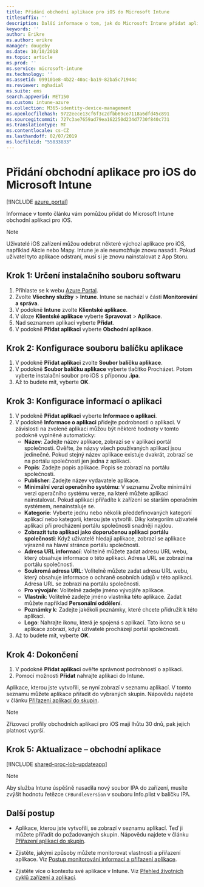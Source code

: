 ```yaml
---
title: Přidání obchodní aplikace pro iOS do Microsoft Intune
titlesuffix: ''
description: Další informace o tom, jak do Microsoft Intune přidat aplikace pro iOS – obchodní (LOB).
keywords: ''
author: Erikre
ms.author: erikre
manager: dougeby
ms.date: 10/10/2018
ms.topic: article
ms.prod: ''
ms.service: microsoft-intune
ms.technology: ''
ms.assetid: 099101e8-4b22-40ac-ba19-82ba5c71944c
ms.reviewer: mghadial
ms.suite: ems
search.appverid: MET150
ms.custom: intune-azure
ms.collection: M365-identity-device-management
ms.openlocfilehash: 9722eece13cf6f3c2dfbb69ce7118a6dfd45c891
ms.sourcegitcommit: 727c3ae7659ad79ea162250d234d7730f840c731
ms.translationtype: MT
ms.contentlocale: cs-CZ
ms.lasthandoff: 02/07/2019
ms.locfileid: "55833833"
---
```

# <a name="add-an-ios-line-of-business-app-to-microsoft-intune"></a>Přidání obchodní aplikace pro iOS do Microsoft Intune

[!INCLUDE [azure_portal](./includes/azure_portal.md)]

Informace v tomto článku vám pomůžou přidat do Microsoft Intune obchodní aplikaci pro iOS.

>[!NOTE]
>Uživatelé iOS zařízení můžou odebrat některé výchozí aplikace pro iOS, například Akcie nebo Mapy. Intune je ale neumožňuje znovu nasadit. Pokud uživatel tyto aplikace odstraní, musí si je znovu nainstalovat z App Storu.

## <a name="step-1-specify-the-software-setup-file"></a>Krok 1: Určení instalačního souboru softwaru

1. Přihlaste se k webu [Azure Portal](https://portal.azure.com).
2. Zvolte **Všechny služby** > **Intune**. Intune se nachází v části **Monitorování a správa**.
3. V podokně **Intune** zvolte **Klientské aplikace**.
4. V úloze **Klientské aplikace** vyberte **Spravovat** > **Aplikace**.
5. Nad seznamem aplikací vyberte **Přidat**.
6. V podokně **Přidat aplikaci** vyberte **Obchodní aplikace**.

## <a name="step-2-configure-the-app-package-file"></a>Krok 2: Konfigurace souboru balíčku aplikace

1. V podokně **Přidat aplikaci** zvolte **Soubor balíčku aplikace**.
2. V podokně **Soubor balíčku aplikace** vyberte tlačítko Procházet. Potom vyberte instalační soubor pro iOS s příponou **.ipa**.
3. Až to budete mít, vyberte **OK**.


## <a name="step-3-configure-app-information"></a>Krok 3: Konfigurace informací o aplikaci

1. V podokně **Přidat aplikaci** vyberte **Informace o aplikaci**.
2. V podokně **Informace o aplikaci** přidejte podrobnosti o aplikaci. V závislosti na zvolené aplikaci můžou být některé hodnoty v tomto podokně vyplněné automaticky:
    - **Název**: Zadejte název aplikace, zobrazí se v aplikaci portál společnosti. Ověřte, že názvy všech používaných aplikací jsou jedinečné. Pokud stejný název aplikace existuje dvakrát, zobrazí se na portálu společnosti jen jedna z aplikací.
    - **Popis**: Zadejte popis aplikace. Popis se zobrazí na portálu společnosti.
    - **Publisher**: Zadejte název vydavatele aplikace.
    - **Minimální verzi operačního systému**: V seznamu Zvolte minimální verzi operačního systému verze, na které můžete aplikaci nainstalovat. Pokud aplikaci přiřadíte k zařízení se starším operačním systémem, nenainstaluje se.
    - **Kategorie**: Vyberte jednu nebo několik předdefinovaných kategorií aplikací nebo kategorii, kterou jste vytvořili. Díky kategoriím uživatelé aplikaci při procházení portálu společnosti snadněji najdou.
    - **Zobrazit tuto aplikaci jako doporučenou aplikaci portálu společnosti**: Když uživatelé hledají aplikace, zobrazí se aplikace výrazně na hlavní stránce portálu společnosti.
    - **Adresa URL informací**: Volitelně můžete zadat adresu URL webu, který obsahuje informace o této aplikaci. Adresa URL se zobrazí na portálu společnosti.
    - **Soukromá adresa URL**: Volitelně můžete zadat adresu URL webu, který obsahuje informace o ochraně osobních údajů v této aplikaci. Adresa URL se zobrazí na portálu společnosti.
    - **Pro vývojáře**: Volitelně zadejte jméno vývojáře aplikace.
    - **Vlastník**: Volitelně zadejte jméno vlastníka této aplikace. Zadat můžete například **Personální oddělení**.
    - **Poznámky k**: Zadejte jakékoli poznámky, které chcete přidružit k této aplikaci.
    - **Logo**: Nahrajte ikonu, která je spojená s aplikací. Tato ikona se u aplikace zobrazí, když uživatelé procházejí portál společnosti.
3. Až to budete mít, vyberte **OK**.

## <a name="step-4-finish-up"></a>Krok 4: Dokončení

1. V podokně **Přidat aplikaci** ověřte správnost podrobností o aplikaci.
2. Pomocí možnosti **Přidat** nahrajte aplikaci do Intune.

Aplikace, kterou jste vytvořili, se nyní zobrazí v seznamu aplikací. V tomto seznamu můžete aplikace přiřadit do vybraných skupin. Nápovědu najdete v článku [Přiřazení aplikací do skupin](apps-deploy.md).

> [!NOTE]
> Zřizovací profily obchodních aplikací pro iOS mají lhůtu 30 dnů, pak jejich platnost vyprší.

## <a name="step-5-update-a-line-of-business-app"></a>Krok 5: Aktualizace – obchodní aplikace

[!INCLUDE [shared-proc-lob-updateapp](./includes/shared-proc-lob-updateapp.md)]

> [!NOTE]
> Aby služba Intune úspěšně nasadila nový soubor IPA do zařízení, musíte zvýšit hodnotu řetězce `CFBundleVersion` v souboru Info.plist v balíčku IPA.

## <a name="next-steps"></a>Další postup

- Aplikace, kterou jste vytvořili, se zobrazí v seznamu aplikací. Teď ji můžete přiřadit do požadovaných skupin. Nápovědu najdete v článku [Přiřazení aplikací do skupin](apps-deploy.md).

- Zjistěte, jakými způsoby můžete monitorovat vlastnosti a přiřazení aplikace. Viz [Postup monitorování informací a přiřazení aplikace](apps-monitor.md).

- Zjistěte více o kontextu své aplikace v Intune. Viz [Přehled životních cyklů zařízení a aplikací](introduction-device-app-lifecycles.md).
